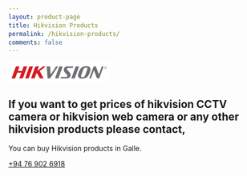 ```yaml
---
layout: product-page
title: Hikvision Products
permalink: /hikvision-products/
comments: false
---
```


<section class="py-5 text-center container">
  <img class="rounded-lg-3" src="/assets/images/hikvision-logo.png" alt="Hikvision logo" width="40%">
    <div class="row py-lg-5">
      <div class="col-lg-6 col-md-8 mx-auto">
        <h1 class="fw-light">If you want to get prices of hikvision CCTV camera or hikvision web camera or any other hikvision products please contact,</h1>
        <p class="lead text-muted">You can buy Hikvision products in Galle.</p>
        <p>
          <a href="tel:=+94769026918" class="btn btn-primary my-2">+94 76 902 6918</a>
        </p>
      </div>
    </div>
</section>
